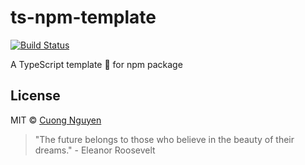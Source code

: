 # ts-npm-template

[![Build Status](https://travis-ci.org/103cuong/ts-npm-template.svg?branch=master)](https://travis-ci.org/103cuong/ts-npm-template)

A TypeScript template 🌼 for npm package

## License

MIT © [Cuong Nguyen](https://www.linkedin.com/in/cuong9/)

<!-- INSPIRATIONAL_QUOTE_START -->
> "The future belongs to those who believe in the beauty of their dreams." - Eleanor Roosevelt
<!-- INSPIRATIONAL_QUOTE_END -->
